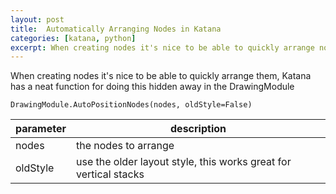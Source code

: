 ```yaml
---
layout: post
title:  Automatically Arranging Nodes in Katana
categories: [katana, python]
excerpt: When creating nodes it's nice to be able to quickly arrange nodes. 
---
```


When creating nodes it's nice to be able to quickly arrange them, Katana has a neat function for doing this hidden away in the DrawingModule


```
DrawingModule.AutoPositionNodes(nodes, oldStyle=False)
```

| parameter | description                                                      |
|-----------|------------------------------------------------------------------|
| nodes     | the nodes to arrange                                             |      
| oldStyle  | use the older layout style, this works great for vertical stacks |






